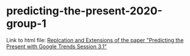 # predicting-the-present-2020-group-1
Link to html file: [Replcation  and Extensions of the paper "Predicting the Present with Google Trends Session 3.1"](https://rawcdn.githack.com/msr-ds3/predicting-the-present-2020-group-1/3c30d1554d9c64d3792d911df71a4cef3e1d81d4/ptp/Replicate-Predict-the-Present.html)
